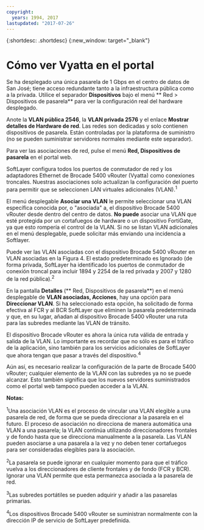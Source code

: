 ```yaml
---
copyright:
  years: 1994, 2017
lastupdated: "2017-07-26"
---
```


{:shortdesc: .shortdesc}
{:new_window: target="_blank"}

# Cómo ver Vyatta en el portal

Se ha desplegado una única pasarela de 1 Gbps en el centro de datos de San José; tiene acceso redundante tanto a la infraestructura pública como a la privada. Utilice el separador **Dispositivos** bajo el menú ** Red > Dispositivos de pasarela** para ver la configuración real del hardware desplegado.

Anote la **VLAN pública 2546**, la **VLAN privada 2576** y el enlace **Mostrar detalles de Hardware de red**. Las redes son dedicadas y solo contienen dispositivos de pasarela. Están controladas por la plataforma de suministro (no se pueden suministrar servidores normales mediante este separador).

Para ver las asociaciones de red, pulse el menú **Red, Dispositivos de pasarela** en el portal web.

SoftLayer configura todos los puertos de conmutador de red y los adaptadores Ethernet de Brocade 5400 vRouter (Vyatta) como conexiones troncales. Nuestras asociaciones solo actualizan la configuración del puerto para permitir que se seleccionen LAN virtuales adicionales (VLAN).<sup>1</sup>

El menú desplegable **Asociar una VLAN** le permite seleccionar una VLAN específica conocida por, o "asociada" a, el dispositivo Brocade 5400 vRouter desde dentro del centro de datos. **No puede** asociar una VLAN que esté protegida por un cortafuegos de hardware o un dispositivo FortiGate, ya que esto rompería el control de la VLAN. Si no se listan VLAN adicionales en el menú desplegable, puede solicitar más enviando una incidencia a Softlayer.

Puede ver las VLAN asociadas con el dispositivo Brocade 5400 vRouter en VLAN asociadas en la Figura 4. El estado predeterminado es Ignorado (de forma privada, SoftLayer ha identificado los puertos de conmutador de conexión troncal para incluir 1894 y 2254 de la red privada y 2007 y 1280 de la red pública).<sup>2</sup>

En la pantalla **Detalles** (** Red, Dispositivos de pasarela**) en el menú desplegable de **VLAN asociadas, Acciones**, hay una opción para **Direccionar VLAN**. Si ha seleccionado esta opción, ha solicitado de forma efectiva al FCR y al BCR SoftLayer que eliminen la pasarela predeterminada y que, en su lugar, añadan al dispositivo Brocade 5400 vRouter una ruta para las subredes mediante las VLAN de tránsito.

El dispositivo Brocade vRouter es ahora la única ruta válida de entrada y salida de la VLAN. Lo importante es recordar que no sólo es para el tráfico de la aplicación, sino también para los servicios adicionales de SoftLayer que ahora tengan que pasar a través del dispositivo.<sup>4</sup>

Aún así, es necesario realizar la configuración de la parte de Brocade 5400 vRouter; cualquier elemento de la VLAN con las subredes ya no se puede alcanzar. Esto también significa que los nuevos servidores suministrados como el portal web tampoco pueden acceder a la VLAN.

**Notas:**

<sup>1</sup>Una asociación VLAN es el proceso de vincular una VLAN elegible a una pasarela de red, de forma que se pueda direccionar a la pasarela en el futuro. El proceso de asociación no direcciona de manera automática una VLAN a una pasarela; la VLAN continúa utilizando direccionadores frontales y de fondo hasta que se direcciona manualmente a la pasarela. Las VLAN pueden asociarse a una pasarela a la vez y no deben tener cortafuegos para ser consideradas elegibles para la asociación.

<sup>2</sup>La pasarela se puede ignorar en cualquier momento para que el tráfico vuelva a los direccionadores de cliente frontales y de fondo (FCR y BCR). Ignorar una VLAN permite que esta permanezca asociada a la pasarela de red.

<sup>3</sup>Las subredes portátiles se pueden adquirir y añadir a las pasarelas primarias.

<sup>4</sup>Los dispositivos Brocade 5400 vRouter se suministran normalmente con la dirección IP de servicio de SoftLayer predefinida.

